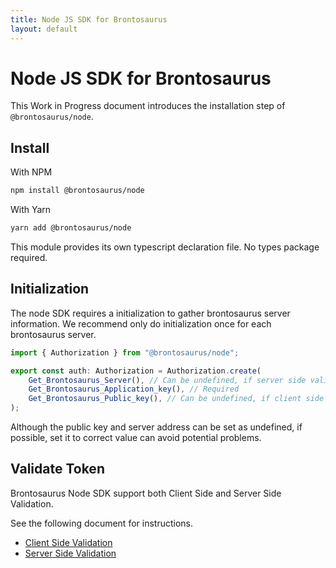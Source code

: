 ```yaml
---
title: Node JS SDK for Brontosaurus
layout: default
---
```


# Node JS SDK for Brontosaurus

This Work in Progress document introduces the installation step of `@brontosaurus/node`.

## Install

With NPM

```sh
npm install @brontosaurus/node
```

With Yarn

```sh
yarn add @brontosaurus/node
```

This module provides its own typescript declaration file. No types package required.

## Initialization

The node SDK requires a initialization to gather brontosaurus server information. We recommend only do initialization once for each brontosaurus server.

```ts
import { Authorization } from "@brontosaurus/node";

export const auth: Authorization = Authorization.create(
    Get_Brontosaurus_Server(), // Can be undefined, if server side validation is not using
    Get_Brontosaurus_Application_key(), // Required
    Get_Brontosaurus_Public_key(), // Can be undefined, if client side validation is not using
);
```

Although the public key and server address can be set as undefined, if possible, set it to correct value can avoid potential problems. 

## Validate Token

Brontosaurus Node SDK support both Client Side and Server Side Validation.

See the following document for instructions.

-   [Client Side Validation](./node/client-side-validation)
-   [Server Side Validation](./node/server-side-validation)

